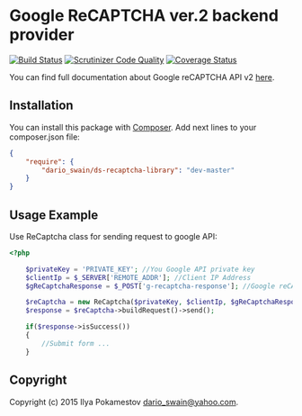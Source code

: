 Google ReCAPTCHA ver.2 backend provider
================================================

[![Build Status](https://travis-ci.org/DarioSwain/ReCaptchaLibrary.svg?branch=master)](https://travis-ci.org/DarioSwain/ReCaptchaLibrary)
[![Scrutinizer Code Quality](https://scrutinizer-ci.com/g/DarioSwain/ReCaptchaLibrary/badges/quality-score.png?b=master)](https://scrutinizer-ci.com/g/DarioSwain/ReCaptchaLibrary/?branch=master)
[![Coverage Status](https://coveralls.io/repos/DarioSwain/ReCaptchaLibrary/badge.svg)](https://coveralls.io/r/DarioSwain/ReCaptchaLibrary)

You can find full documentation about Google reCAPTCHA API v2 [here](http://developers.google.com/recaptcha/intro).

Installation
------------

You can install this package with [Composer](http://getcomposer.org/).
Add next lines to your composer.json file:

``` json
{
    "require": {
        "dario_swain/ds-recaptcha-library": "dev-master"
    }
}
```

Usage Example
-------------

Use ReCaptcha class for sending request to google API:

``` php
<?php

    $privateKey = 'PRIVATE_KEY'; //You Google API private key
    $clientIp = $_SERVER['REMOTE_ADDR']; //Client IP Address
    $gReCaptchaResponse = $_POST['g-recaptcha-response']; //Google reCAPTCHA response

    $reCaptcha = new ReCaptcha($privateKey, $clientIp, $gReCaptchaResponse);
	$response = $reCaptcha->buildRequest()->send();

	if($response->isSuccess())
    {
        //Submit form ...
    }

```

Copyright
---------

Copyright (c) 2015 Ilya Pokamestov <dario_swain@yahoo.com>.